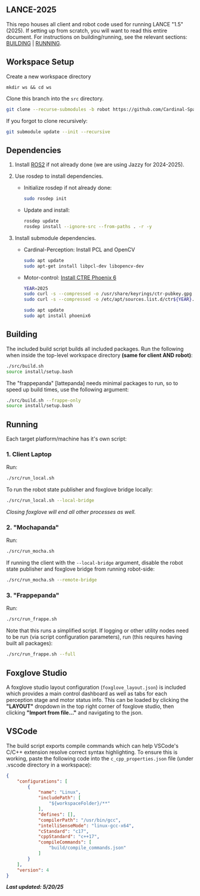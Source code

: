 ## LANCE-2025
This repo houses all client and robot code used for running LANCE "1.5" (2025). If setting up from scratch, you will want to read this entire document. For instructions on building/running, see the relevant sections: [BUILDING](#building) | [RUNNING](#running).

## Workspace Setup
Create a new workspace directory
```
mkdir ws && cd ws
```
Clone this branch into the `src` directory.
```bash
git clone --recurse-submodules -b robot https://github.com/Cardinal-Space-Mining/lance-2025 src
```
If you forgot to clone recursively:
```bash
git submodule update --init --recursive
```

## Dependencies
1. Install [ROS2](https://docs.ros.org/en/jazzy/Installation.html) if not already done (we are using Jazzy for 2024-2025).

2. Use rosdep to install dependencies.
    - Initialize rosdep if not already done:
        ```bash
        sudo rosdep init
        ```
    - Update and install:
        ```bash
        rosdep update
        rosdep install --ignore-src --from-paths . -r -y
        ```

3. Install submodule dependencies.
    - Cardinal-Perception: Install PCL and OpenCV
        ```bash
        sudo apt update
        sudo apt-get install libpcl-dev libopencv-dev
        ```
    - Motor-control: [Install CTRE Phoenix 6](https://v6.docs.ctr-electronics.com/en/stable/docs/installation/installation-nonfrc.html)
        ```bash
        YEAR=2025
        sudo curl -s --compressed -o /usr/share/keyrings/ctr-pubkey.gpg "https://deb.ctr-electronics.com/ctr-pubkey.gpg"
        sudo curl -s --compressed -o /etc/apt/sources.list.d/ctr${YEAR}.list "https://deb.ctr-electronics.com/ctr${YEAR}.list"
        ```
        ```bash
        sudo apt update
        sudo apt install phoenix6
        ```

## Building
The included build script builds all included packages. Run the following when inside the top-level workspace directory **(same for client AND robot)**:
```bash
./src/build.sh
source install/setup.bash
```
The "frappepanda" [lattepanda] needs minimal packages to run, so to speed up build times, use the following argument:
```bash
./src/build.sh --frappe-only
source install/setup.bash
```

## Running
Each target platform/machine has it's own script:

### 1. Client Laptop
Run:
```bash
./src/run_local.sh
```
To run the robot state publisher and foxglove bridge locally:
```bash
./src/run_local.sh --local-bridge
```
*Closing foxglove will end all other processes as well.*

### 2. "Mochapanda"
Run:
```bash
./src/run_mocha.sh
```
If running the client with the `--local-bridge` argument, disable the robot state publisher and foxglove bridge from running robot-side:
```bash
./src/run_mocha.sh --remote-bridge
```

### 3. "Frappepanda"
Run:
```bash
./src/run_frappe.sh
```
Note that this runs a simplified script. If logging or other utility nodes need to be run (via script configuration parameters), run (this requires having built all packages):
```bash
./src/run_frappe.sh --full
```

## Foxglove Studio
A foxglove studio layout configuration (`foxglove_layout.json`) is included which provides a main control dashboard as well as tabs for each perception stage and motor status info. This can be loaded by clicking the **"LAYOUT"** dropdown in the top right corner of foxglove studio, then clicking **"Import from file..."** and navigating to the json.

## VSCode
The build script exports compile commands which can help VSCode's C/C++ extension resolve correct syntax highlighting. To ensure this is working, paste the following code into the `c_cpp_properties.json` file (under .vscode directory in a workspace):
```json
{
    "configurations": [
        {
            "name": "Linux",
            "includePath": [
                "${workspaceFolder}/**"
            ],
            "defines": [],
            "compilerPath": "/usr/bin/gcc",
            "intelliSenseMode": "linux-gcc-x64",
            "cStandard": "c17",
            "cppStandard": "c++17",
            "compileCommands": [
                "build/compile_commands.json"
            ]
        }
    ],
    "version": 4
}
```
__*Last updated: 5/20/25*__
